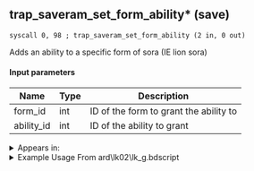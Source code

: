 ## trap_saveram_set_form_ability* (save)

`syscall 0, 98 ; trap_saveram_set_form_ability (2 in, 0 out)`

Adds an ability to a specific form of sora (IE lion sora)

#### Input parameters
| Name | Type | Description
|------|------|------------
| form_id   | int   | ID of the form to grant the ability to
| ability_id   | int   | ID of the ability to grant




<details>
	<summary>Appears in:</summary>
| filename | Entity (obj)
|----------|-------------
| ard\lk02\lk_g.bdscript       |           
| ard\lk03\lk_g.bdscript       |           

</details>

<details>
	<summary>Example Usage From ard\lk02\lk_g.bdscript</summary>
```plaintext
TR2:
 pushImm 7
 pushImm 525
 syscall 0, 98 ; trap_saveram_set_form_ability (2 in, 0 out)
 ret
```
</details>

